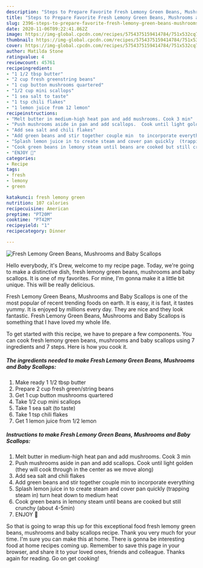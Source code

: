 ```yaml
---
description: "Steps to Prepare Favorite Fresh Lemony Green Beans, Mushrooms and Baby Scallops"
title: "Steps to Prepare Favorite Fresh Lemony Green Beans, Mushrooms and Baby Scallops"
slug: 2396-steps-to-prepare-favorite-fresh-lemony-green-beans-mushrooms-and-baby-scallops
date: 2020-11-06T09:22:41.862Z
image: https://img-global.cpcdn.com/recipes/5754375159414784/751x532cq70/fresh-lemony-green-beans-mushrooms-and-baby-scallops-recipe-main-photo.jpg
thumbnail: https://img-global.cpcdn.com/recipes/5754375159414784/751x532cq70/fresh-lemony-green-beans-mushrooms-and-baby-scallops-recipe-main-photo.jpg
cover: https://img-global.cpcdn.com/recipes/5754375159414784/751x532cq70/fresh-lemony-green-beans-mushrooms-and-baby-scallops-recipe-main-photo.jpg
author: Matilda Stone
ratingvalue: 4
reviewcount: 45761
recipeingredient:
- "1 1/2 tbsp butter"
- "2 cup fresh greenstring beans"
- "1 cup button mushrooms quartered"
- "1/2 cup mini scallops"
- "1 sea salt to taste"
- "1 tsp chili flakes"
- "1 lemon juice from 12 lemon"
recipeinstructions:
- "Melt butter in medium-high heat pan and add mushrooms. Cook 3 min"
- "Push mushrooms aside in pan and add scallops.  Cook until light golden (they will cook through in the center as we move along)"
- "Add sea salt and chili flakes"
- "Add green beans and stir together couple min  to incorporate everything"
- "Splash lemon juice in to create steam and cover pan quickly  (trapping steam in) turn heat down to medium heat"
- "Cook green beans in lemony steam until beans are cooked but still crunchy (about 4-5min)"
- "ENJOY 🙆"
categories:
- Recipe
tags:
- fresh
- lemony
- green

katakunci: fresh lemony green 
nutrition: 107 calories
recipecuisine: American
preptime: "PT20M"
cooktime: "PT42M"
recipeyield: "1"
recipecategory: Dinner

---
```



![Fresh Lemony Green Beans, Mushrooms and Baby Scallops](https://img-global.cpcdn.com/recipes/5754375159414784/751x532cq70/fresh-lemony-green-beans-mushrooms-and-baby-scallops-recipe-main-photo.jpg)

Hello everybody, it's Drew, welcome to my recipe page. Today, we're going to make a distinctive dish, fresh lemony green beans, mushrooms and baby scallops. It is one of my favorites. For mine, I'm gonna make it a little bit unique. This will be really delicious.

Fresh Lemony Green Beans, Mushrooms and Baby Scallops is one of the most popular of recent trending foods on earth. It is easy, it is fast, it tastes yummy. It is enjoyed by millions every day. They are nice and they look fantastic. Fresh Lemony Green Beans, Mushrooms and Baby Scallops is something that I have loved my whole life.




To get started with this recipe, we have to prepare a few components. You can cook fresh lemony green beans, mushrooms and baby scallops using 7 ingredients and 7 steps. Here is how you cook it.

<!--inarticleads1-->

##### The ingredients needed to make Fresh Lemony Green Beans, Mushrooms and Baby Scallops:

1. Make ready 1 1/2 tbsp butter
1. Prepare 2 cup fresh green/string beans
1. Get 1 cup button mushrooms quartered
1. Take 1/2 cup mini scallops
1. Take 1 sea salt (to taste)
1. Take 1 tsp chili flakes
1. Get 1 lemon juice from 1/2 lemon




<!--inarticleads2-->

##### Instructions to make Fresh Lemony Green Beans, Mushrooms and Baby Scallops:

1. Melt butter in medium-high heat pan and add mushrooms. Cook 3 min
1. Push mushrooms aside in pan and add scallops.  Cook until light golden (they will cook through in the center as we move along)
1. Add sea salt and chili flakes
1. Add green beans and stir together couple min  to incorporate everything
1. Splash lemon juice in to create steam and cover pan quickly  (trapping steam in) turn heat down to medium heat
1. Cook green beans in lemony steam until beans are cooked but still crunchy (about 4-5min)
1. ENJOY 🙆




So that is going to wrap this up for this exceptional food fresh lemony green beans, mushrooms and baby scallops recipe. Thank you very much for your time. I'm sure you can make this at home. There is gonna be interesting food at home recipes coming up. Remember to save this page in your browser, and share it to your loved ones, friends and colleague. Thanks again for reading. Go on get cooking!
